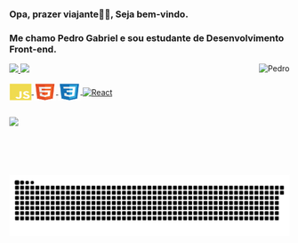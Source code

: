 ### Opa, prazer viajante👋🏼, Seja bem-vindo.
###  Me chamo Pedro Gabriel e sou estudante de Desenvolvimento Front-end.

 <div>
  <a href="https://github.com/PedroGabrielll">
  <img height="180em" src="https://github-readme-stats.vercel.app/api?username=PedroGabrielll&show_icons=true&theme=midnight-purple&include_all_commits=true&count_private=true"/>
  <img height="180em" src="https://github-readme-stats.vercel.app/api/top-langs/?username=PedroGabrielll&layout=compact&langs_count=7&theme=midnight-purple"/>
    <img align="right" alt="Pedro" height="200" src="https://share-cdn.picrew.me/shareImg/org/202109/94097_ByKwWfUp.png">
</div>
<div style="display: inline_block"><br>
  <img align="center" alt="Pedro-Js" height="30" width="40" src="https://raw.githubusercontent.com/devicons/devicon/master/icons/javascript/javascript-plain.svg">
  <img align="center" alt="HTML" height="30" width="40" src="https://raw.githubusercontent.com/devicons/devicon/master/icons/html5/html5-original.svg">
  <img align="center" alt="CSS" height="30" width="40" src="https://raw.githubusercontent.com/devicons/devicon/master/icons/css3/css3-original.svg">
 <img align="center" alt="React" height="30" width="40" src="https://upload.wikimedia.org/wikipedia/commons/4/47/React.svg">
</div>
  
##
 
<div>
  <a href="https://www.linkedin.com/in/pedro-gabriel-98b14021b" target="_blank"><img src="https://img.shields.io/badge/-LinkedIn-%230077B5?style=for-the-badge&logo=linkedin&logoColor=white" target="_blank"></a> 
  
![Snake animation](https://github.com/PedroGabrielll/PedroGabrielll/blob/output/github-contribution-grid-snake.svg)
</div>
  
